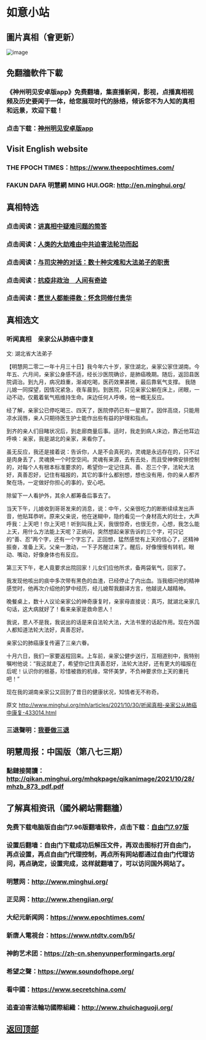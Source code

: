 # 如意小站

## 圖片真相（會更新）

![image](https://user-images.githubusercontent.com/79625284/139526127-0b1fb43b-4c8d-4b59-872c-28da85d4717b.png)

## 免翻牆軟件下載

### 《神州明见安卓版app》免费翻墙，集直播新闻，影视，点播真相视频及历史要闻于一体，给您展现时代的脉络，倾诉您不为人知的真相和远景，欢迎下载！

### 点击下载：[神州明见安卓版app](https://github.com/pinhe91/tuiguang/files/7240768/_5.1.zip)

## Visit English website

### THE FPOCH TIMES：https://www.theepochtimes.com/

### FAKUN DAFA 明慧網 MING HUI.OGR: http://en.minghui.org/

## 真相特选

### 点击阅读：[讲真相中疑难问题的简答](https://github.com/pinhe91/jcxw3/tree/main)

### 点击阅读：[人类的大劫难由中共迫害法轮功而起](https://github.com/pinhe91/jcxw4/tree/main) 

### 点击阅读：[与司灾神的对话：数十种灾难和大法弟子的职责](https://github.com/pinhe91/jcxw1/tree/main) 

### 点击阅读：[抗疫非政治　人间有奇迹](https://github.com/pinhe91/jcxw2/tree/main) 

### 点击阅读：[愿世人都能得救：怀念同修付贵华](https://github.com/pinhe91/jcxw5/tree/main)

## 真相选文

### 听闻真相　亲家公从肺癌中康复

文: 湖北省大法弟子 

【明慧网二零二一年十月三十日】我今年六十岁，家住湖北，亲家公家住湖南。今年五、六月间，亲家公身感不适，经长沙医院确诊，是肺癌晚期。随后，返回县医院调治。到九月，病况趋重，渐减吃喝，医药效果甚微，最后靠氧气支撑。
我随儿媳一同探望，因情况紧急，夜车晨到。到医院，只见亲家公躺在床上，闭眼，一动不动，仅戴着氧气瓶维持生命。床边任何人呼唤，他一概无反应。

经了解，亲家公已停吃喝三、四天了，医院停药已有一星期了。因伴高烧，只能用凉水润唇，亲人只期待医生护士能作出些有益的护理和指点。

到齐的亲人们目睹状况后，到走廊商量后事。适时，我走到病人床边，靠近他耳边呼唤：亲家，我是湖北的亲家，来看你了。

虽无反应，我还是接着说：告诉你，人是不会真死的，灵魂是永远存在的，只不过是肉身丢了，灵魂换一个时空空间。灵魂有来源，去有去处，而且受神佛安排控制的，对每个人有根本标准要求的，希望你一定记住真、善、忍三个字，法轮大法好，真善忍好，记住有福报的，其它的事什么都别想，想也没有用，你的亲人都齐聚在场，一定做好你担心的事的，安心吧。

除留下一人看护外，其余人都筹备后事去了。

当天下午，儿媳收到哥哥发来的消息，说：中午，父亲很吃力的断断续续发出声音，他贴耳恭听。原来父亲说，他在迷糊中，隐约看见一个身材高大的壮士，大声呼我：上天吧！你上天吧！听到叫我上天，我很惊奇，也很无奈，心想，我怎么能上天，用什么方法能上天呢？正纳闷，突然想起亲家告诉的三个字，可只记的“善、忍”两个字，还有一个字忘了。正回想，猛然感觉有上天的信心了，还精神振奋，准备上天。父亲一激动，一下子苏醒过来了。醒后，好像慢慢有转机，眼动、嘴动，好像身体也有反应。

第三天下午，老人竟要求出院回家！儿女们应他所求，备两袋氧气，回家了。

我发现他咳出的痰中多次带有黑色的血渣，已经停止了内出血。当我细问他的精神感觉时，他再次介绍他的梦中经历，经儿媳帮我翻译方言，他越说人越精神。

晚餐桌上，数十人议论亲家公的神奇康复时，亲家母直接说：真巧，就湖北亲家几句话，这大病就好了！看来亲家是救命恩人！

我说，恩人不是我，我说出的话是来自法轮大法，大法书里的话起作用。现在外国人都知道法轮大法好，真善忍好。

亲家公的肺癌康复传遍了三亲六眷。

十月六日，我们一家要返程回来。上车前，亲家公健步送行，互相道别中，我特别嘱咐他说：“我这就走了，希望你记住真善忍好，法轮大法好，还有更大的福报在后呢！认识你的根基，珍惜被救的机缘，常怀美梦，不负神要求你上天的重托吧！”

现在我的湖南亲家公又回到了昔日的健康状况，知情者无不称奇。

原文 http://www.minghui.org/mh/articles/2021/10/30/听闻真相-亲家公从肺癌中康复-433014.html

### 三退聲明：[我要做三退](http://tuidang.ddns.net/)

## 明慧周报：中国版（第八七三期）

### 點鏈接閱讀：http://qikan.minghui.org/mhqkpage/qikanimage/2021/10/28/mhzb_873_pdf.pdf

## 了解真相资讯（國外網站需翻牆）

### 免费下载电脑版自由门7.96版翻墙软件，点击下载：[自由门7.97版](https://github.com/pinhe91/tuiguang/files/6839679/fg797r.zip)

### 设置后翻墙：自由门下载成功后解压文件，再双击图标打开自由门，再点设置，再点自由门代理控制，再点所有网站都通过自由门代理访问，再点确定，设置完成，这样就翻墙了，可以访问国外网站了。

### 明慧网：http://www.minghui.org/

### 正见网：http://www.zhengjian.org/

### 大纪元新闻网：https://www.epochtimes.com/

### 新唐人電視台：https://www.ntdtv.com/b5/

### 神韵艺术团：https://zh-cn.shenyunperformingarts.org/

### 希望之聲：https://www.soundofhope.org/

### 看中國：https://www.secretchina.com/

### 追查迫害法輪功國際組織：http://www.zhuichaguoji.org/

## [返回顶部](https://git.io/Js3EY)
